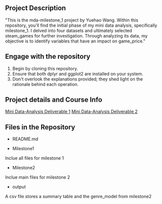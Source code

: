 
## **Project Description**

"This is the mda-milestone_1 project by Yuehao Wang. Within this repository, you'll find the initial phase of my mini data analysis, specifically milestone_1. I delved into four datasets and ultimately selected steam_games for further investigation. Through analyzing its data, my objective is to identify variables that have an impact on game_price."

## **Engage with the repository**

1. Begin by cloning this repository.
2. Ensure that both dplyr and ggplot2 are installed on your system.
3. Don't overlook the explanations provided; they shed light on the rationale behind each operation.

## **Project details and Course Info**

[Mini Data-Analysis Deliverable 1](https://stat545.stat.ubc.ca/mini-project/mini-project-1/)
[Mini Data-Analysis Deliverable 2](https://stat545.stat.ubc.ca/mini-project/mini-project-2/)

## **Files in the Repository**
* README.md

* Milestone1

Inclue all files for milestone 1

* Milestone2

Inclue main files for milestone 2

* output

A csv file stores a summary table and the genre_model from milestone2 
